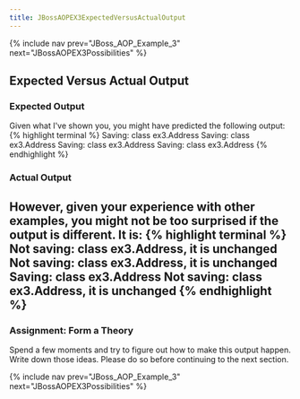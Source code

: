 ```yaml
---
title: JBossAOPEX3ExpectedVersusActualOutput
---
```

{% include nav prev="JBoss_AOP_Example_3" next="JBossAOPEX3Possibilities" %}

## Expected Versus Actual Output
### Expected Output
Given what I've shown you, you might have predicted the following output:
{% highlight terminal %}
Saving: class ex3.Address
Saving: class ex3.Address
Saving: class ex3.Address
Saving: class ex3.Address
{% endhighlight %}
### Actual Output
However, given your experience with other examples, you might not be too surprised if the output is different. It is:
{% highlight terminal %}
Not saving: class ex3.Address, it is unchanged
Not saving: class ex3.Address, it is unchanged
Saving: class ex3.Address
Not saving: class ex3.Address, it is unchanged
{% endhighlight %}
----
### Assignment: Form a Theory
Spend a few moments and try to figure out how to make this output happen. Write down those ideas. Please do so before continuing to the next section.

{% include nav prev="JBoss_AOP_Example_3" next="JBossAOPEX3Possibilities" %}
